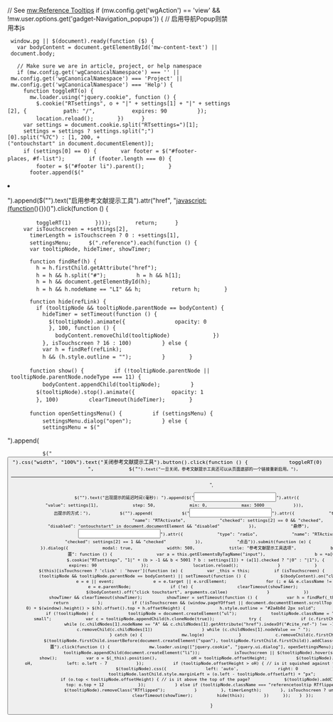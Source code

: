 // See [mw:Reference
Tooltips](https://zh.wikipedia.org/wiki/mw:Reference_Tooltips "wikilink")
if (mw.config.get('wgAction') == 'view' &&
\!mw.user.options.get('gadget-Navigation_popups')) { // 启用导航Popup则禁用本js

` window.pg || $(document).ready(function ($) {`
`   var bodyContent = document.getElementById('mw-content-text') || document.body;`

`   // Make sure we are in article, project, or help namespace`
`   if (mw.config.get('wgCanonicalNamespace') === '' || mw.config.get('wgCanonicalNamespace') === 'Project' || mw.config.get('wgCanonicalNamespace') === 'Help') {`
`     function toggleRT(o) {`
`       mw.loader.using("jquery.cookie", function () {`
`         $.cookie("RTsettings", o + "|" + settings[1] + "|" + settings[2], {`
`           path: "/",`
`           expires: 90`
`         });`
`         location.reload();`
`       })`
`     }`
`     var settings = document.cookie.split("RTsettings=")[1];`
`     settings = settings ? settings.split(";")[0].split("%7C") : [1, 200, +("ontouchstart" in document.documentElement)];`
`     if (settings[0] == 0) {`
`       var footer = $("#footer-places, #f-list");`
`       if (footer.length === 0) {`
`         footer = $("#footer li").parent();`
`       }`
`       footer.append($("`

<li>

").append($("<a>").text("启用参考文献提示工具").attr("href",
"<javascript:(function>(){})()").click(function () {

`         toggleRT(1)`
`       })));`
`       return;`
`     }`
`     var isTouchscreen = +settings[2],`
`       timerLength = isTouchscreen ? 0 : +settings[1],`
`       settingsMenu;`
`     $(".reference").each(function () {`
`       var tooltipNode, hideTimer, showTimer;`

`       function findRef(h) {`
`         h = h.firstChild.getAttribute("href");`
`         h = h && h.split("#");`
`         h = h && h[1];`
`         h = h && document.getElementById(h);`
`         h = h && h.nodeName == "LI" && h;`
`         return h;`
`       }`

`       function hide(refLink) {`
`         if (tooltipNode && tooltipNode.parentNode == bodyContent) {`
`           hideTimer = setTimeout(function () {`
`             $(tooltipNode).animate({`
`               opacity: 0`
`             }, 100, function () {`
`               bodyContent.removeChild(tooltipNode)`
`             })`
`           }, isTouchscreen ? 16 : 100)`
`         } else {`
`           var h = findRef(refLink);`
`           h && (h.style.outline = "");`
`         }`
`       }`

`       function show() {`
`         if (!tooltipNode.parentNode || tooltipNode.parentNode.nodeType === 11) {`
`           bodyContent.appendChild(tooltipNode);`
`         }`
`         $(tooltipNode).stop().animate({`
`           opacity: 1`
`         }, 100)`
`         clearTimeout(hideTimer);`
`       }`

`       function openSettingsMenu() {`
`         if (settingsMenu) {`
`           settingsMenu.dialog("open");`
`         } else {`
`           settingsMenu = $("`

<form>

").append(

`           $("`<button>`").css("width", "100%").text("关闭参考文献提示工具").button().click(function () {`
`             toggleRT(0)`
`           }),`
`             "`
`",`
`           $("`<small>`").text("一旦关闭，参考文献提示工具还可以从页面底部的一个链接重新启用。"),`
`             "`

<hr>

",

`           $("`<label>`").text("出现提示的延迟时间(毫秒): ").append($("`<input>`").attr({`
`             "type": "number",`
`             "value": settings[1],`
`             step: 50,`
`             min: 0,`
`             max: 5000`
`           })),`
`             "`
`",`
`           $("`<span>`").text("弹出提示的方式："),`
`           $("`<label>`").append(`
`           $("`<input>`").attr({`
`             "type": "radio",`
`             "name": "RTActivate",`
`             "checked": settings[2] == 0 && "checked",`
`             "disabled": "ontouchstart" in document.documentElement && "disabled"`
`           }),`
`             "悬停"),`
`           $("`<label>`").append(`
`           $("`<input>`").attr({`
`             "type": "radio",`
`             "name": "RTActivate",`
`             "checked": settings[2] == 1 && "checked"`
`           }),`
`             "点击")).submit(function (e) {`
`             e.preventDefault()`
`           }).dialog({`
`             modal: true,`
`             width: 500,`
`             title: "参考文献提示工具选项",`
`             buttons: {`
`               "保存设置": function () {`
`                 var a = this.getElementsByTagName("input"),`
`                   b = +a[0].value;`
`                 $.cookie("RTsettings", "1|" + (b > -1 && b < 5001 ? b : settings[1]) + (a[1].checked ? "|0" : "|1"), {`
`                   path: "/",`
`                   expires: 90`
`                 });`
`                 location.reload();`
`               }`
`             }`
`           });`
`         }`
`       }`
`       $(this)[isTouchscreen ? 'click' : 'hover'](function (e) {`
`         var _this = this;`
`         if (isTouchscreen) {`
`           e.preventDefault();`
`           (tooltipNode && tooltipNode.parentNode == bodyContent) || setTimeout(function () {`
`             $(bodyContent).on("click touchstart", function (e) {`
`               e = e || event;`
`               e = e.target || e.srcElement;`
`               for (; e && e.className != "referencetooltip";)`
`               e = e.parentNode;`
`               if (!e) {`
`                 clearTimeout(showTimer);`
`                 hide(_this);`
`                 $(bodyContent).off("click touchstart", arguments.callee)`
`               }`
`             })`
`           }, 0);`
`         }`
`         showTimer && clearTimeout(showTimer);`
`         showTimer = setTimeout(function () {`
`           var h = findRef(_this);`
`           if (!h) {`
`             return`
`           };`
`           if (!isTouchscreen && (window.pageYOffset || document.documentElement.scrollTop || bodyContent.scrollTop || 0) + $(window).height() > $(h).offset().top + h.offsetHeight) {`
`             h.style.outline = "#2a4b8d 2px solid";`
`             return;`
`           }`
`           if (!tooltipNode) {`
`             tooltipNode = document.createElement("ul");`
`             tooltipNode.className = "referencetooltip references-small";`
`             var c = tooltipNode.appendChild(h.cloneNode(true));`
`             try {`
`               if (c.firstChild.nodeName != "A") {`
`                 while (c.childNodes[1].nodeName == "A" && c.childNodes[1].getAttribute("href").indexOf("#cite_ref-") !== -1) {`
`                   do {`
`                     c.removeChild(c.childNodes[1])`
`                   } while (c.childNodes[1].nodeValue == " ");`
`                 }`
`               }`
`             } catch (e) {`
`               mw.log(e)`
`             }`
`             c.removeChild(c.firstChild);`
`             $(tooltipNode.firstChild.insertBefore(document.createElement("span"), tooltipNode.firstChild.firstChild)).addClass("RTsettings").attr("title", "设置").click(function () {`
`               mw.loader.using(["jquery.cookie", "jquery.ui.dialog"], openSettingsMenu);`
`             })`
`             tooltipNode.appendChild(document.createElement("li"));`
`             isTouchscreen || $(tooltipNode).hover(show, hide);`
`           }`
`           show();`
`           var o = $(_this).position(),`
`             oH = tooltipNode.offsetHeight;`
`           $(tooltipNode).css({`
`             top: o.top - oH,`
`             left: o.left - 7`
`           });`
`           if (tooltipNode.offsetHeight > oH) { // is it squished against the right side of the page?`
`             $(tooltipNode).css({`
`               left: 'auto',`
`               right: 0`
`             });`
`             tooltipNode.lastChild.style.marginLeft = (o.left - tooltipNode.offsetLeft) + "px";`
`           }`
`           if (o.top < tooltipNode.offsetHeight) { // is it above the top of the page?`
`             $(tooltipNode).addClass("RTflipped").css({`
`               top: o.top + 12`
`             });`
`           } else if (tooltipNode.className === "referencetooltip RTflipped") { // cancel previous`
`             $(tooltipNode).removeClass("RTflipped");`
`           }`
`         }, timerLength);`
`       }, isTouchscreen ? undefined : function () {`
`         clearTimeout(showTimer);`
`         hide(this);`
`       })`
`     });`
`   }`
` });`

}